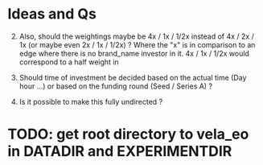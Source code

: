 # Ideas and Qs

2. Also, should the weightings maybe be 4x / 1x / 1/2x instead of 4x / 2x / 1x (or maybe even 2x / 1x / 1/2x) ? Where the "x" is in comparison to an edge where there is no brand_name investor in it. 4x / 1x / 1/2x would correspond to a half weight in 

2. Should time of investment be decided based on the actual time (Day hour ...) or based on the funding round (Seed / Series A) ?

3. Is it possible to make this fully undirected ?

# TODO: get root directory to vela_eo in DATADIR and EXPERIMENTDIR
